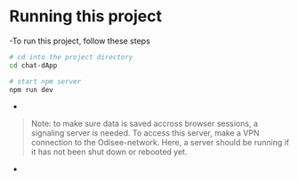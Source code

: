 # Running this project

-To run this project, follow these steps

```bash
# cd into the project directory
cd chat-dApp

# start npm server
npm run dev
```
-
> Note: to make sure data is saved accross browser sessions, a signaling server is needed. To access this server, make a VPN connection to the Odisee-network. Here, a server should be running if it has not been shut down or rebooted yet.
-



